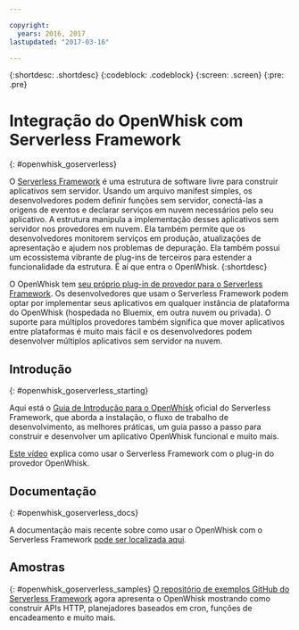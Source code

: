 ```yaml
---

copyright:
  years: 2016, 2017
lastupdated: "2017-03-16"

---
```


{:shortdesc: .shortdesc}
{:codeblock: .codeblock}
{:screen: .screen}
{:pre: .pre}

# Integração do OpenWhisk com Serverless Framework
{: #openwhisk_goserverless}

O [Serverless Framework](https://serverless.com/) é uma estrutura de software livre
para construir aplicativos sem servidor. Usando um arquivo manifest simples, os desenvolvedores podem
definir funções sem servidor, conectá-las a origens de eventos e declarar serviços em nuvem necessários pelo seu
aplicativo. A estrutura manipula a implementação desses aplicativos sem servidor nos provedores em nuvem. Ela também permite que os desenvolvedores monitorem serviços em produção, atualizações de apresentação e
ajudem nos problemas de depuração. Ela também possui um ecossistema vibrante de plug-ins de terceiros para
estender a funcionalidade da estrutura. É aí que entra o OpenWhisk. 
{:shortdesc}

O OpenWhisk tem [seu próprio
plug-in de provedor para o Serverless Framework](https://github.com/serverless/serverless-openwhisk). Os desenvolvedores que usam o Serverless
Framework podem optar por implementar seus aplicativos em qualquer instância de plataforma do OpenWhisk
(hospedada no Bluemix, em outra nuvem ou privada). O suporte para múltiplos provedores
também significa que mover aplicativos entre plataformas é muito mais fácil e os desenvolvedores podem
desenvolver múltiplos aplicativos sem servidor na nuvem.

## Introdução
{: #openwhisk_goserverless_starting}

Aqui está o [Guia de
Introdução para o OpenWhisk](https://serverless.com/framework/docs/providers/openwhisk/guide/intro/) oficial do Serverless Framework, que aborda a instalação, o fluxo de
trabalho de desenvolvimento, as melhores práticas, um guia passo a passo para construir e desenvolver um
aplicativo OpenWhisk funcional e muito mais.

[Este vídeo](https://youtu.be/GJY10W98Itc) explica como usar o Serverless Framework com o
plug-in do provedor OpenWhisk.
## Documentação
{: #openwhisk_goserverless_docs}

A documentação mais recente sobre como usar o OpenWhisk com o Serverless Framework
[pode ser localizada aqui](https://serverless.com/framework/docs/providers/openwhisk/).
## Amostras
{: #openwhisk_goserverless_samples}
[O repositório de exemplos GitHub do Serverless
Framework](https://github.com/serverless/examples) agora apresenta o OpenWhisk mostrando como construir APIs HTTP, planejadores baseados em
cron, funções de encadeamento e muito mais.
